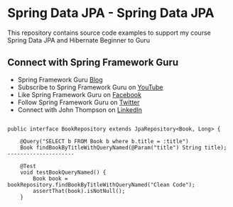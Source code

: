 # Spring Data JPA - Spring Data JPA

This repository contains source code examples to support my course Spring Data JPA and Hibernate Beginner to Guru

## Connect with Spring Framework Guru
* Spring Framework Guru [Blog](https://springframework.guru/)
* Subscribe to Spring Framework Guru on [YouTube](https://www.youtube.com/channel/UCrXb8NaMPQCQkT8yMP_hSkw)
* Like Spring Framework Guru on [Facebook](https://www.facebook.com/springframeworkguru/)
* Follow Spring Framework Guru on [Twitter](https://twitter.com/spring_guru)
* Connect with John Thompson on [LinkedIn](http://www.linkedin.com/in/springguru)

```

public interface BookRepository extends JpaRepository<Book, Long> {

    @Query("SELECT b FROM Book b where b.title = :title")
    Book findBookByTitleWithQueryNamed(@Param("title") String title);
---------------------

    @Test
    void testBookQueryNamed() {
        Book book = bookRepository.findBookByTitleWithQueryNamed("Clean Code");
        assertThat(book).isNotNull();
    }



```